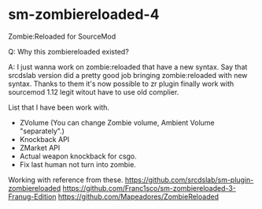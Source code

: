 # sm-zombiereloaded-4
Zombie:Reloaded for SourceMod

Q: Why this zombiereloaded existed?

A: I just wanna work on zombie:reloaded that have a new syntax. Say that srcdslab version did a pretty good job bringing zombie:reloaded with new syntax. Thanks to them it's now possible to zr plugin finally work with sourcemod 1.12 legit witout have to use old complier. 

List that I have been work with.
- ZVolume (You can change Zombie volume, Ambient Volume "separately".)
- Knockback API
- ZMarket API
- Actual weapon knockback for csgo.
- Fix last human not turn into zombie.

Working with reference from these. 
https://github.com/srcdslab/sm-plugin-zombiereloaded
https://github.com/Franc1sco/sm-zombiereloaded-3-Franug-Edition
https://github.com/Mapeadores/ZombieReloaded

